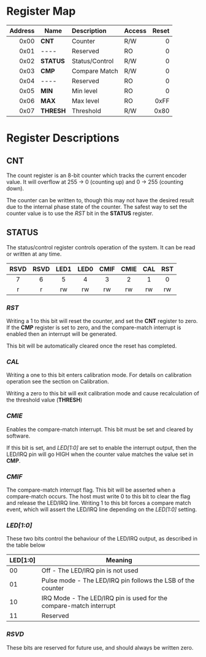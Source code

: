 
# Register Map

| Address | Name       | Description    | Access | Reset |
|--------:|------------|:---------------|--------|------:|
|   0x00  | **CNT**    | Counter        | R/W    |    0  |
|   0x01  | ----       | Reserved       | RO     |    0  |
|   0x02  | **STATUS** | Status/Control | R/W    |    0  |
|   0x03  | **CMP**    | Compare Match  | R/W    |    0  |
|   0x04  | ----       | Reserved       | RO     |    0  |
|   0x05  | **MIN**    | Min level      | RO     |    0  |
|   0x06  | **MAX**    | Max level      | RO     | 0xFF  |
|   0x07  | **THRESH** | Threshold      | R/W    | 0x80  |

# Register Descriptions

## **CNT**
The count register is an 8-bit counter which tracks the current encoder value.
It will overflow at 255 -> 0 (counting up) and 0 -> 255 (counting down).

The counter can be written to, though this may not have the desired result due
to the internal phase state of the counter. The safest way to set the counter
value is to use the *RST* bit in the **STATUS** register.

## **STATUS**
The status/control register controls operation of the system. It can be read or
written at any time.

| RSVD | RSVD | LED1 | LED0 | CMIF | CMIE | CAL  | RST  |
|:----:|:----:|:----:|:----:|:----:|:----:|:----:|:----:|
|    7 |    6 |    5 |    4 |    3 |    2 |    1 |    0 |
|    r |    r |   rw |   rw |   rw |   rw |   rw |   rw |

### *RST*
Writing a 1 to this bit will reset the counter, and set the **CNT** register to
zero. If the **CMP** register is set to zero, and the compare-match interrupt
is enabled then an interrupt will be generated.

This bit will be automatically cleared once the reset has completed.

### *CAL*
Writing a one to this bit enters calibration mode. For details on calibration
operation see the section on Calibration.

Writing a zero to this bit will exit calibration mode and cause recalculation
of the threshold value (**THRESH**)

### *CMIE*
Enables the compare-match interrupt. This bit must be set and cleared by
software.

If this bit is set, and *LED[1:0]* are set to enable the interrupt output, then
the LED/IRQ pin will go HIGH when the counter value matches the value set in
**CMP**.

### *CMIF*
The compare-match interrupt flag. This bit will be asserted when a
compare-match occurs. The host must write 0 to this bit to clear the flag and
release the LED/IRQ line. Writing 1 to this bit forces a compare match event,
which will assert the LED/IRQ line depending on the *LED[1:0]* setting.

### *LED[1:0]*
These two bits control the behaviour of the LED/IRQ output, as described in the
table below

| LED[1:0] | Meaning                                                           |
|----------|-------------------------------------------------------------------|
| 00       | Off - The LED/IRQ pin is not used                                 |
| 01       | Pulse mode - The LED/IRQ pin follows the LSB of the counter       |
| 10       | IRQ Mode - The LED/IRQ pin is used for the compare-match interrupt|
| 11       | Reserved                                                          |

### *RSVD*
These bits are reserved for future use, and should always be written zero.


